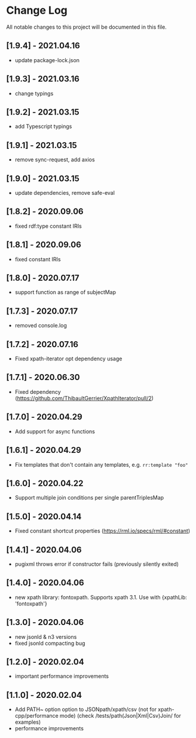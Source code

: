# Change Log

All notable changes to this project will be documented in this file.

## [1.9.4] - 2021.04.16

- update package-lock.json

## [1.9.3] - 2021.03.16

- change typings

## [1.9.2] - 2021.03.15

- add Typescript typings

## [1.9.1] - 2021.03.15

- remove sync-request, add axios

## [1.9.0] - 2021.03.15

- update dependencies, remove safe-eval

## [1.8.2] - 2020.09.06

- fixed rdf:type constant IRIs

## [1.8.1] - 2020.09.06

- fixed constant IRIs

## [1.8.0] - 2020.07.17

- support function as range of subjectMap

## [1.7.3] - 2020.07.17

- removed console.log

## [1.7.2] - 2020.07.16

- Fixed xpath-iterator opt dependency usage

## [1.7.1] - 2020.06.30

- Fixed dependency (https://github.com/ThibaultGerrier/XpathIterator/pull/2)

## [1.7.0] - 2020.04.29

- Add support for async functions

## [1.6.1] - 2020.04.29

- Fix templates that don't contain any templates, e.g. `rr:template "foo"`

## [1.6.0] - 2020.04.22

- Support multiple join conditions per single parentTriplesMap

## [1.5.0] - 2020.04.14

- Fixed constant shortcut properties (https://rml.io/specs/rml/#constant)

## [1.4.1] - 2020.04.06

- pugixml throws error if constructor fails (previously silently exited)

## [1.4.0] - 2020.04.06

- new xpath library: fontoxpath. Supports xpath 3.1. Use with {xpathLib: 'fontoxpath'}


## [1.3.0] - 2020.04.06

- new jsonld & n3 versions
- fixed jsonld compacting bug


## [1.2.0] - 2020.02.04

- important performance improvements

## [1.1.0] - 2020.02.04

- Add PATH~ option option to JSONpath/xpath/csv (not for xpath-cpp/performance mode) (check /tests/path(Json|Xml|Csv)Join/ for examples)
- performance improvements
